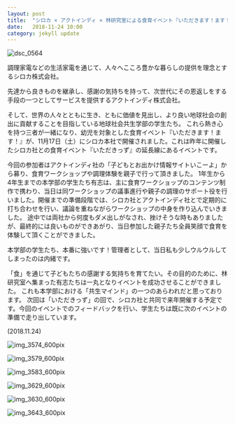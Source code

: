 ```yaml
---
layout: post
title:  "シロカ × アクトインディ × 林研究室による食育イベント『いただきます！ます！』を開催しました"
date:   2018-11-24 10:00 
category: jekyll update
---
```

<!-- img src="http://www.gsc.aoyama.ac.jp/assets/images/news/atsuyuki_okabe.jpg" width="600" -->

![dsc_0564](https://user-images.githubusercontent.com/416977/48975124-8cf9f500-f0ad-11e8-8cb9-47c7bfc66109.JPG)

調理家電などの生活家電を通じて、人々へこころ豊かな暮らしの提供を理念とするシロカ株式会社。

先達から良きものを継承し、感謝の気持ちを持って、次世代にその恩返しをする手段の一つとしてサービスを提供するアクトインディ株式会社。

そして、世界の人々とともに生き、ともに価値を見出し、より良い地球社会の創出に貢献することを目指している地球社会共生学部の学生たち。
これら熱き心を持つ三者が一緒になり、幼児を対象とした食育イベント『いただきます！ます！』が、11月17日（土）にシロカ本社で開催されました。これは昨年に開催したシロカ社との食育イベント『いただきっず』の延長線にあるイベントです。

今回の参加者はアクトインディ社の「子どもとお出かけ情報サイトいこーよ」から募り、食育ワークショップや調理体験を親子で行って頂きました。
1年生から4年生までの本学部の学生たち有志は、主に食育ワークショップのコンテンツ制作で携わり、当日は同ワークショップの議事進行や親子の調理のサポート役を行いました。開催までの準備段階では、シロカ社とアクトインディ社とで定期的に打ち合わせを行い、議論を重ねながらワークショップの中身を作り込んでいきました。
途中では両社から何度もダメ出しがなされ、挫けそうな時もありましたが、最終的には良いものができあがり、当日参加した親子たち全員笑顔で食育を体験して頂くことができました。

本学部の学生たち、本番に強いです！管理者として、当日私も少しウルウルしてしまったのは内緒です。

「食」を通じて子どもたちの感謝する気持ちを育てたい。その目的のために、林研究室へ集まった有志たちは一丸となりイベントを成功させることができました。
これも本学部における「共生マインド」の一つのあらわれだと思っております。
次回は「いただきっず」の回で、シロカ社と共同で来年開催する予定です。今回のイベントでのフィードバックを行い、学生たちは既に次のイベントの準備で走り出しています。

(2018.11.24)

![img_3574_600pix](https://user-images.githubusercontent.com/416977/48978855-b8083700-f0f5-11e8-98bf-80e27ced392b.jpg)

![img_3579_600pix](https://user-images.githubusercontent.com/416977/48978856-b8a0cd80-f0f5-11e8-839b-d9b88f706a22.jpg)

![img_3583_600pix](https://user-images.githubusercontent.com/416977/48978857-b8a0cd80-f0f5-11e8-967d-d24adab1a94b.jpg)

![img_3629_600pix](https://user-images.githubusercontent.com/416977/48978858-b8a0cd80-f0f5-11e8-8244-0192b8788b0b.jpg)

![img_3630_600pix](https://user-images.githubusercontent.com/416977/48978859-b8a0cd80-f0f5-11e8-9f37-a466177c7ba9.jpg)

![img_3643_600pix](https://user-images.githubusercontent.com/416977/48978860-b9396400-f0f5-11e8-8a6f-8ba63163409c.jpg)



[jekyll-docs]: https://jekyllrb.com/docs/home
[jekyll-gh]:   https://github.com/jekyll/jekyll
[jekyll-talk]: https://talk.jekyllrb.com/




